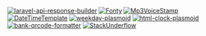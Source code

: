 <p align="center">

[![laravel-api-response-builder](https://github-readme-stats.vercel.app/api/pin/?username=MarcinOrlowski&repo=laravel-api-response-builder&theme=default&hide_border=true&title_color=87c9c3&text_color=62696d&icon_color=636a6d&bg_color=30393e)](https://github.com/MarcinOrlowski/laravel-api-response-builder)
[![Fonty](https://github-readme-stats.vercel.app/api/pin/?username=MarcinOrlowski&repo=Fonty&theme=default&hide_border=true&title_color=87c9c3&text_color=62696d&icon_color=636a6d&bg_color=30393e)](https://github.com/MarcinOrlowski/Fonty)
[![Mp3VoiceStamp](https://github-readme-stats.vercel.app/api/pin/?username=MarcinOrlowski&repo=Mp3VoiceStamp&theme=default&hide_border=true&title_color=87c9c3&text_color=62696d&icon_color=636a6d&bg_color=30393e)](https://github.com/MarcinOrlowski/Mp3VoiceStamp)
[![DateTimeTemplate](https://github-readme-stats.vercel.app/api/pin/?username=MarcinOrlowski&repo=DateTimeTemplate&theme=default&hide_border=true&title_color=87c9c3&text_color=62696d&icon_color=636a6d&bg_color=30393e)](https://github.com/MarcinOrlowski/DateTimeTemplate)
[![weekday-plasmoid](https://github-readme-stats.vercel.app/api/pin/?username=MarcinOrlowski&repo=weekday-plasmoid&theme=default&hide_border=true&title_color=87c9c3&text_color=62696d&icon_color=636a6d&bg_color=30393e)](https://github.com/MarcinOrlowski/weekday-plasmoid)
[![html-clock-plasmoid](https://github-readme-stats.vercel.app/api/pin/?username=MarcinOrlowski&repo=html-clock-plasmoid&theme=default&hide_border=true&title_color=87c9c3&text_color=62696d&icon_color=636a6d&bg_color=30393e)](https://github.com/MarcinOrlowski/html-clock-plasmoid)
[![bank-qrcode-formatter](https://github-readme-stats.vercel.app/api/pin/?username=MarcinOrlowski&repo=bank-qrcode-formatter&theme=default&hide_border=true&title_color=87c9c3&text_color=62696d&icon_color=636a6d&bg_color=30393e)](https://github.com/MarcinOrlowski/bank-qrcode-formatter)
[![StackUnderflow](https://github-readme-stats.vercel.app/api/pin/?username=MarcinOrlowski&repo=StackUnderflow&theme=default&hide_border=true&title_color=87c9c3&text_color=62696d&icon_color=636a6d&bg_color=30393e)](https://github.com/MarcinOrlowski/StackUnderflow)

</p>

